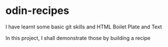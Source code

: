 # odin-recipes
I have learnt some basic git skills and HTML Boilet Plate and Text

In this project, I shall demonstrate those by building a recipe